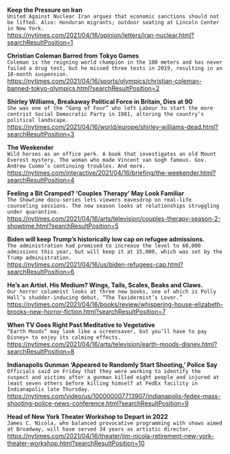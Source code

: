 **Keep the Pressure on Iran**\
`United Against Nuclear Iran argues that economic sanctions should not be lifted. Also: Honduran migrants; outdoor seating at Lincoln Center in New York.`\
https://nytimes.com/2021/04/16/opinion/letters/iran-nuclear.html?searchResultPosition=1

**Christian Coleman Barred from Tokyo Games**\
`Coleman is the reigning world champion in the 100 meters and has never failed a drug test, but he missed three tests in 2019, resulting in an 18-month suspension.`\
https://nytimes.com/2021/04/16/sports/olympics/christian-coleman-banned-tokyo-olympics.html?searchResultPosition=2

**Shirley Williams, Breakaway Political Force in Britain, Dies at 90**\
`She was one of the “Gang of Four” who left Labour to start the more centrist Social Democratic Party in 1981, altering the country’s political landscape.`\
https://nytimes.com/2021/04/16/world/europe/shirley-williams-dead.html?searchResultPosition=3

**The Weekender**\
`Wild horses as an office perk. A book that investigates an old Mount Everest mystery. The woman who made Vincent van Gogh famous. Gov. Andrew Cuomo’s continuing troubles. And more.`\
https://nytimes.com/interactive/2021/04/16/briefing/the-weekender.html?searchResultPosition=4

**Feeling a Bit Cramped? ‘Couples Therapy’ May Look Familiar**\
`The Showtime docu-series lets viewers eavesdrop on real-life counseling sessions. The new season looks at relationships struggling under quarantine.`\
https://nytimes.com/2021/04/16/arts/television/couples-therapy-season-2-showtime.html?searchResultPosition=5

**Biden will keep Trump’s historically low cap on refugee admissions.**\
`The administration had promised to increase the level to 60,000 admissions this year, but will keep it at 15,000, which was set by the Trump administration.`\
https://nytimes.com/2021/04/16/us/biden-refugees-cap.html?searchResultPosition=6

**He’s an Artist. His Medium? Wings, Tails, Scales, Beaks and Claws.**\
`Our horror columnist looks at three new books, one of which is Polly Hall’s shudder-inducing debut, “The Taxidermist’s Lover.”`\
https://nytimes.com/2021/04/16/books/review/whispering-house-elizabeth-brooks-new-horror-fiction.html?searchResultPosition=7

**When TV Goes Right Past Meditative to Vegetative**\
`“Earth Moods” may look like a screensaver, but you’ll have to pay Disney+ to enjoy its calming effects.`\
https://nytimes.com/2021/04/16/arts/television/earth-moods-disney.html?searchResultPosition=8

**Indianapolis Gunman ‘Appeared to Randomly Start Shooting,’ Police Say**\
`Officials said on Friday that they were working to identify the suspect and victims after a gunman killed eight people and injured at least seven others before killing himself at FedEx facility in Indianapolis late Thursday.`\
https://nytimes.com/video/us/100000007713907/indianapolis-fedex-mass-shooting-police-news-conference.html?searchResultPosition=9

**Head of New York Theater Workshop to Depart in 2022**\
`James C. Nicola, who balanced provocative programming with shows aimed at Broadway, will have served 34 years as artistic director.`\
https://nytimes.com/2021/04/16/theater/jim-nicola-retirement-new-york-theater-workshop.html?searchResultPosition=10

